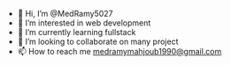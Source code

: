 - 👋 Hi, I’m @MedRamy5027
- 👀 I’m interested in web development 
- 🌱 I’m currently learning fullstack 
- 💞️ I’m looking to collaborate on many project
- 📫 How to reach me medramymahjoub1990@gmail.com

<!---
MedRamy5027/MedRamy5027 is a ✨ special ✨ repository because its `README.md` (this file) appears on your GitHub profile.
You can click the Preview link to take a look at your changes.
--->
